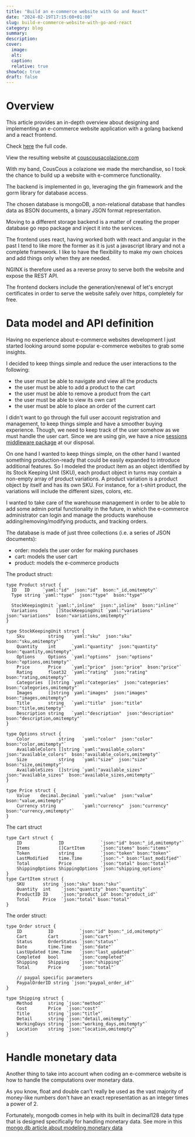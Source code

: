 ```yaml
---
title: "Build an e-commerce website with Go and React"
date: "2024-02-19T17:15:00+01:00"
slug: build-e-commerce-website-with-go-and-react
category: blog 
summary:
description: 
cover:
  image:
  alt:
  caption: 
  relative: true
showtoc: true
draft: false
---
```


# Overview

This article provides an in-depth overview about designing and implementing an e-commerce
website application with a golang backend and a react frontend.

Check [here](https://github.com/GiacomoCortesi/ccac) the full code.

View the resulting website at [couscousacolazione.com](https://couscousacolazione.com/)

With my band, CousCous a colazione we made the merchandise, so I took the chance
to build up a website with e-commerce functionality.

The backend is implemented in go, leveraging the gin framework and the gorm library
for database access.

The chosen database is mongoDB, a non-relational database that handles data as BSON
documents, a binary JSON format representation.

Moving to a different storage backend is a matter of creating the proper database
go repo package and inject it into the services.

The frontend uses react, having worked both with react and angular in the past I
tend to like more the former as it is just a javascript library and not a complete
framework. I like to have the flexibility to make my own choices and add things only
when they are needed.

NGINX is therefore used as a reverse proxy to serve both the website and expose the 
REST API.

The frontend dockers include the generation/renewal of let's encrypt certificates 
in order to serve the website safely over https, completely for free.

# Data model and API definition
Having no experience about e-commerce websites development I just started looking
around some popular e-commerce websites to grab some insights.

I decided to keep things simple and reduce the user interactions to the following:
- the user must be able to navigate and view all the products
- the user must be able to add a product to the cart
- the user must be able to remove a product from the cart
- the user must be able to view its own cart
- the user must be able to place an order of the current cart

I didn't want to go through the full user account registration and
management, to keep things simple and have a smoother buying experience. Though,
we need to keep track of the user somehow as we must handle the user cart.
Since we are using gin, we have a nice 
[sessions middleware package](https://github.com/gin-contrib/sessions) 
at our disposal.

On one hand I wanted to keep things simple, on the other hand I wanted something
production-ready that could be easily expanded to introduce additional features.
So I modeled the product item as an object identified by its Stock Keeping Unit
(SKU), each product object in turns may contain a non-empty array of product
variations. A product variation is a product object by itself and has its own SKU.
For instance, for a t-shirt product, the variations will include the different sizes,
colors, etc.

I wanted to take care of the warehouse management in order to be able to add some admin portal
functionality in the future, in which the e-commerce administrator can login and
manage the products warehouse adding/removing/modifying products, and tracking orders.

The database is made of just three collections (i.e. a series of JSON documents):
 - order: models the user order for making purchases
 - cart: models the user cart
 - product: models the e-commerce products

The product struct:
```
type Product struct {
  ID   ID     `yaml:"id"  json:"id"  bson:"_id,omitempty"`
  Type string `yaml:"type"  json:"type"  bson:"type"`

  StockKeepingUnit `yaml:",inline"  json:",inline"  bson:"inline"`
  Variations       []StockKeepingUnit `yaml:"variations"  json:"variations"  bson:"variations,omitempty"`
}

type StockKeepingUnit struct {
    Sku         string   `yaml:"sku"  json:"sku"  bson:"sku,omitempty"`
    Quantity    int      `yaml:"quantity"  json:"quantity"  bson:"quantity,omitempty"`
    Options     Options  `yaml:"options"  json:"options"  bson:"options,omitempty"`
    Price       Price    `yaml:"price"  json:"price"  bson:"price"`
    Rating      float32  `yaml:"rating"  json:"rating"  bson:"rating,omitempty"`
    Categories  []string `yaml:"categories"  json:"categories"  bson:"categories,omitempty"`
    Images      []string `yaml:"images"  json:"images"  bson:"images,omitempty"`
    Title       string   `yaml:"title"  json:"title"  bson:"title,omitempty"`
    Description string   `yaml:"description"  json:"description"  bson:"description,omitempty"`
}

type Options struct {
    Color           string   `yaml:"color"  json:"color"  bson:"color,omitempty"`
    AvailableColors []string `yaml:"available_colors"  json:"available_colors"  bson:"available_colors,omitempty"`
    Size            string   `yaml:"size"  json:"size"  bson:"size,omitempty"`
    AvailableSizes  []string `yaml:"available_sizes"  json:"available_sizes"  bson:"available_sizes,omitempty"`
}

type Price struct {
    Value    decimal.Decimal `yaml:"value"  json:"value"  bson:"value,omitempty"`
    Currency string          `yaml:"currency"  json:"currency"  bson:"currency,omitempty"`
}
```

The cart struct
```
type Cart struct {
	ID              ID              `json:"id" bson:"_id,omitempty"`
	Items           []CartItem      `json:"items" bson:"items"`
	Token           string          `json:"token" bson:"token"`
	LastModified    time.Time       `json:"-" bson:"last_modified"`
	Total           Price           `json:"total" bson:"total"`
	ShippingOptions ShippingOptions `json:"shipping_options"`
}
type CartItem struct {
	SKU       string `json:"sku" bson:"sku"`
	Quantity  int    `json:"quantity" bson:"quantity"`
	ProductID ID     `json:"product_id" bson:"product_id"`
	Total     Price  `json:"total" bson:"total"`
}
```

The order struct:
```
type Order struct {
	ID          ID          `json:"id" bson:"_id,omitempty"`
	Cart        Cart        `json:"cart"`
	Status      OrderStatus `json:"status"`
	Date        time.Time   `json:"date"`
	LastUpdated time.Time   `json:"last_updated"`
	Completed   bool        `json:"completed"`
	Shipping    Shipping    `json:"shipping"`
	Total       Price       `json:"total"`

	// paypal specific parameters
	PaypalOrderID string `json:"paypal_order_id"`
}

type Shipping struct {
	Method      string `json:"method"`
	Cost        Price  `json:"cost"`
	Title       string `json:"title"`
	Detail      string `json:"detail,omitempty"`
	WorkingDays string `json:"working_days,omitempty"`
	Location    string `json:"location,omitempty"`
}
```

# Handle monetary data
Another thing to take into account when coding an e-commerce website is how to
handle the computations over monetary data.

As you know, float and double can't really be used as the vast majority of
money-like numbers don't have an exact representation as an integer times a power
of 2.

Fortunately, mongodb comes in help with its built in decimal128 data type that
is designed specifically for handling monetary data.
See more in this [mongo db article about modeling monetary data](mongodb.com/docs/manual/tutorial/model-monetary-data/)
